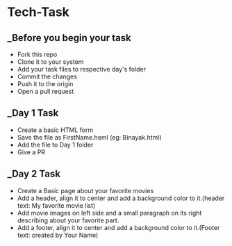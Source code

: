 # Tech-Task
## _Before you begin your task
 - Fork this repo
 - Clone it to your system
 - Add your task files to respective day's folder
 - Commit the changes 
 - Push it to the origin
 - Open a pull request
## _Day 1 Task
 - Create a basic HTML form 
 - Save the file as FirstName.heml (eg: Binayak.html)
 - Add the file to Day 1 folder
 - Give a PR 
 
 ## _Day 2 Task
  - Create a Basic page about your favorite movies
  - Add a header, align it to center and add a background color to it.(header text: My favorite movie list)
  - Add movie images on left side and a small paragraph on its right describing about your favorite part.
  - Add a footer, align it to center and add a background color to it.(Footer text: created by Your Name)
